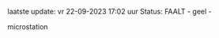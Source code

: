 laatste update: 
vr 22-09-2023 17:02   uur 
Status: FAALT - geel - 
<div class="service Y">microstation</div>